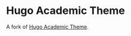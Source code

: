 # Hugo Academic Theme

A fork of [Hugo Academic Theme](https://github.com/wowchemy/starter-hugo-academic).

